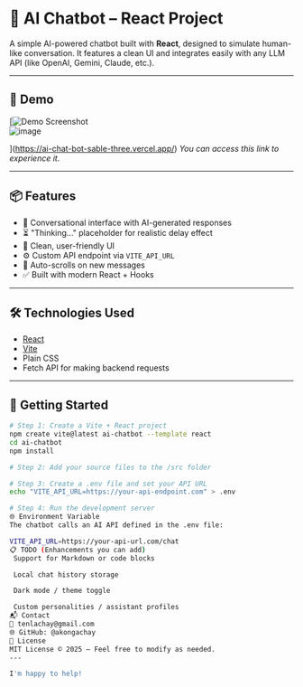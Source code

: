 # 🤖 AI Chatbot – React Project

A simple AI-powered chatbot built with **React**, designed to simulate human-like conversation. It features a clean UI and integrates easily with any LLM API (like OpenAI, Gemini, Claude, etc.).

---

## 🚀 Demo

[![Demo Screenshot](https://your-demo-image-link.com)  
![image](https://github.com/user-attachments/assets/438ce8ac-a33d-4223-b8fe-181db6b30e1e)

](https://ai-chat-bot-sable-three.vercel.app/)
*You can access this link to experience it.*

---

## 📦 Features

- 🧠 Conversational interface with AI-generated responses
- ⏳ "Thinking..." placeholder for realistic delay effect
- 💬 Clean, user-friendly UI
- ⚙️ Custom API endpoint via `VITE_API_URL`
- 🔄 Auto-scrolls on new messages
- ✅ Built with modern React + Hooks

---

## 🛠️ Technologies Used

- [React](https://reactjs.org/)
- [Vite](https://vitejs.dev/)
- Plain CSS
- Fetch API for making backend requests

---

## 📄 Getting Started

```bash
# Step 1: Create a Vite + React project
npm create vite@latest ai-chatbot --template react
cd ai-chatbot
npm install

# Step 2: Add your source files to the /src folder

# Step 3: Create a .env file and set your API URL
echo "VITE_API_URL=https://your-api-endpoint.com" > .env

# Step 4: Run the development server
🌐 Environment Variable
The chatbot calls an AI API defined in the .env file:

VITE_API_URL=https://your-api-url.com/chat
📋 TODO (Enhancements you can add)
 Support for Markdown or code blocks

 Local chat history storage

 Dark mode / theme toggle

 Custom personalities / assistant profiles
📬 Contact
📧 tenlachay@gmail.com
🌐 GitHub: @akongachay
🧾 License
MIT License © 2025 — Feel free to modify as needed.
---

I'm happy to help!
